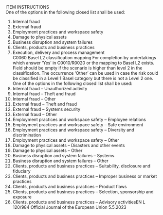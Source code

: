  
ITEM  INSTRUCTIONS  
One of the options in the following closed list shall be used: 
1. Internal fraud 
2. External fraud 
3. Employment practices and workspace safety 
4. Damage to physical assets 
5. Business disruption and system failures 
6. Clients, products and business practices 
7. Execution, delivery and process management  
C0060  Basel L2 classification mapping  For completion by undertakings which answer ‘Yes’ in C0010/R0020 or the 
mapping to Basel L2 exists. Field should be empty if the scenario is higher 
than level 2 in the classification. 
The occurrence ‘Other’ can be used in case the risk could be classified in a Level 1 
Basel category but there is not a Level 2 one. 
One of the options in the following closed list shall be used: 
1. Internal fraud – Unauthorized activity 
2. Internal fraud – Theft and fraud 
3. Internal fraud – Other 
4. External fraud – Theft and fraud 
5. External fraud – Systems security 
6. External fraud – Other 
7. Employment practices and workspace safety – Employee relations 
8. Employment practices and workspace safety – Safe environment 
9. Employment practices and workspace safety – Diversity and discrimination 
10. Employment practices and workspace safety – Other 
11. Damage to physical assets – Disasters and other events 
12. Damage to physical assets – Other 
13. Business disruption and system failures – Systems 
14. Business disruption and system failures – Other 
15. Clients, products and business practices – Suitability, disclosure and fiduciary 
16. Clients, products and business practices – Improper business or market 
practices 
17. Clients, products and business practices – Product flaws 
18. Clients, products and business practices – Selection, sponsorship and 
exposure 
19. Clients, products and business practices – Advisory activitiesEN  L 120/984 Official Journal of the European Union 5.5.2023